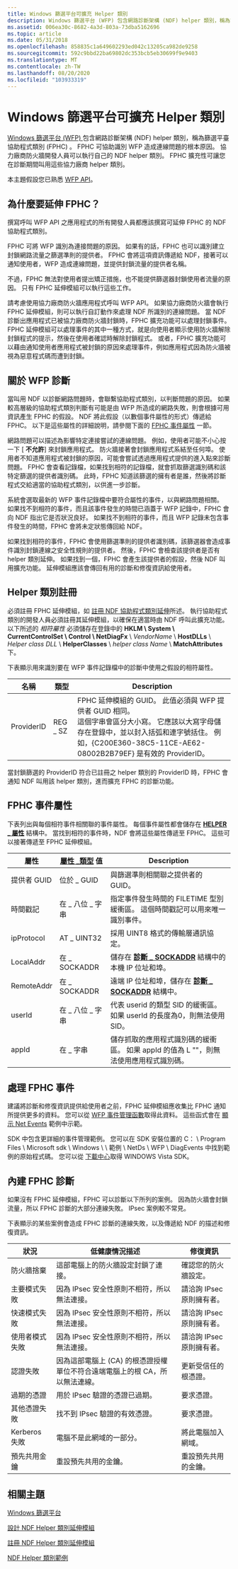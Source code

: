 ```yaml
---
title: Windows 篩選平台可擴充 Helper 類別
description: Windows 篩選平台 (WFP) 包含網路診斷架構 (NDF) helper 類別，稱為篩選平臺協助程式類別 (FPHC) 。
ms.assetid: 006ea30c-8682-4a3d-803a-73dba5162696
ms.topic: article
ms.date: 05/31/2018
ms.openlocfilehash: 858835c1a649602293ed042c13205ca982de9258
ms.sourcegitcommit: 592c9bbd22ba69802dc353bcb5eb30699f9e9403
ms.translationtype: MT
ms.contentlocale: zh-TW
ms.lasthandoff: 08/20/2020
ms.locfileid: "103933319"
---
```

# <a name="windows-filtering-platform-extensible-helper-class"></a>Windows 篩選平台可擴充 Helper 類別

[Windows 篩選平台 (WFP) ](/windows/desktop/FWP/windows-filtering-platform-start-page)包含網路診斷架構 (NDF) helper 類別，稱為篩選平臺協助程式類別 (FPHC) 。 FPHC 可協助識別 WFP 造成連線問題的根本原因。 協力廠商防火牆開發人員可以執行自己的 NDF helper 類別。 FPHC 擴充性可讓您在診斷期間叫用這些協力廠商 helper 類別。

本主題假設您已熟悉 [WFP API](/windows/desktop/FWP/windows-filtering-platform-start-page)。

## <a name="why-extend-the-fphc"></a>為什麼要延伸 FPHC？

撰寫呼叫 WFP API 之應用程式的所有開發人員都應該撰寫可延伸 FPHC 的 NDF 協助程式類別。

FPHC 可將 WFP 識別為連接問題的原因。 如果有的話，FPHC 也可以識別建立封鎖網路流量之篩選準則的提供者。 FPHC 會將這項資訊傳遞給 NDF，接著可以通知使用者，WFP 造成連線問題，並提供封鎖流量的提供者名稱。

不過，FPHC 無法對使用者提出矯正措施，也不能提供篩選器封鎖使用者流量的原因。 只有 FPHC 延伸模組可以執行這些工作。

請考慮使用協力廠商防火牆應用程式呼叫 WFP API。 如果協力廠商防火牆會執行 FPHC 延伸模組，則可以執行自訂動作來處理 NDF 所識別的連線問題。 當 NDF 診斷出應用程式已被協力廠商防火牆封鎖時，FPHC 擴充功能可以處理封鎖事件。 FPHC 延伸模組可以處理事件的其中一種方式，就是向使用者顯示使用防火牆解除封鎖程式的提示，然後在使用者確認時解除封鎖程式。 或者，FPHC 擴充功能可以藉由通知使用者應用程式被封鎖的原因來處理事件，例如應用程式因為防火牆被視為惡意程式碼而遭到封鎖。

## <a name="about-wfp-diagnostics"></a>關於 WFP 診斷

當叫用 NDF 以診斷網路問題時，會聯繫協助程式類別，以判斷問題的原因。 如果較高層級的協助程式類別判斷有可能是由 WFP 所造成的網路失敗，則會根據可用資訊產生 FPHC 的假設。 NDF 將此假設（以數個事件屬性的形式）傳遞給 FPHC。 以下是這些屬性的詳細說明，請參閱下面的 [FPHC 事件屬性](#windows-filtering-platform-extensible-helper-class) 一節。

網路問題可以描述為影響特定連接嘗試的連線問題。 例如，使用者可能不小心按一下 [ **不允許**] 來封鎖應用程式。 防火牆接著會封鎖應用程式系結至任何埠。 使用者不知道應用程式被封鎖的原因，可能會嘗試透過應用程式提供的進入點來診斷問題。 FPHC 會查看記錄檔，如果找到相符的記錄檔，就會抓取篩選識別碼和該特定篩選的提供者識別碼。 此時，FPHC 知道該篩選的擁有者是誰，然後將診斷程式交給適當的協助程式類別，以供進一步診斷。

系統會選取最新的 WFP 事件記錄檔中要符合屬性的事件，以與網路問題相關。 如果找不到相符的事件，而且該事件發生的時間已涵蓋于 WFP 記錄中，FPHC 會向 NDF 指出它是否狀況良好。 如果找不到相符的事件，而且 WFP 記錄未包含事件發生的時間，FPHC 會將未定狀態傳回給 NDF。

如果找到相符的事件，FPHC 會使用篩選準則的提供者識別碼，該篩選器會造成事件識別封鎖連線之安全性規則的提供者。 然後，FPHC 會檢查該提供者是否有 helper 類別延伸。 如果找到一個，FPHC 會產生該提供者的假設，然後 NDF 叫用擴充功能。 延伸模組應該會傳回有用的診斷和修復資訊給使用者。

## <a name="helper-class-registration"></a>Helper 類別註冊

必須註冊 FPHC 延伸模組，如 [註冊 NDF 協助程式類別延伸](registering-ndf-helper-class-extensions.md)所述。 執行協助程式類別的開發人員必須註冊其延伸模組，以確保在適當時由 NDF 呼叫此擴充功能。 以下所述的 *相符屬性* 必須儲存在登錄中的 **HKLM \\ System \\ CurrentControlSet \\ Control \\ NetDiagFx** \\ *VendorName* \\ **HostDLLs** \\ *Helper class DLL* \\ **HelperClasses** \\ *helper class Name* \\ **MatchAttributes** 下。

下表顯示用來識別要在 WFP 事件記錄檔中的診斷中使用之假設的相符屬性。 

| 名稱       | 類型    | Description                                                                                                                                                                                                                                                                                                 |
|------------|---------|-------------------------------------------------------------------------------------------------------------------------------------------------------------------------------------------------------------------------------------------------------------------------------------------------------------|
| ProviderID | REG \_ SZ | FPHC 延伸模組的 GUID。 此值必須與 WFP 提供者 GUID 相同。 <br/> 這個字串會區分大小寫。 它應該以大寫字母儲存在登錄中，並以封入括弧和連字號括住。 例如，{C200E360-38C5-11CE-AE62-08002B2B79EF} 是有效的 ProviderID。<br/> |



 

當封鎖篩選的 ProviderID 符合已註冊之 helper 類別的 ProviderID 時，FPHC 會通知 NDF 叫用該 helper 類別，進而擴充 FPHC 的診斷功能。

## <a name="fphc-event-attributes"></a>FPHC 事件屬性

下表列出與每個相符事件相關聯的事件屬性。 每個事件屬性都會儲存在 [**HELPER \_ 屬性**](/windows/win32/api/ndattrib/ns-ndattrib-helper_attribute) 結構中。 當找到相符的事件時，NDF 會將這些屬性傳遞至 FPHC。 這些可以接著傳遞至 FPHC 延伸模組。



| 屬性     | [**屬性 \_類型**](/windows/win32/api/ndattrib/ne-ndattrib-attribute_type) 值 | Description                                                                                                                               |
|---------------|-------------------------------------------------|-------------------------------------------------------------------------------------------------------------------------------------------|
| 提供者 GUID | 位於 \_ GUID                                        | 與篩選準則相關聯之提供者的 GUID。                                                                                      |
| 時間戳記     | 在 \_ 八位 \_ 字串                               | 指定事件發生時間的 FILETIME 型別緩衝區。 這個時間戳記可以用來唯一識別事件。 |
| ipProtocol    | AT \_ UINT32                                      | 採用 UINT8 格式的傳輸層通訊協定。                                                                                            |
| LocalAddr     | 在 \_ SOCKADDR                                    | 儲存在 [**診斷 \_ SOCKADDR**](/windows/win32/api/ndattrib/ns-ndattrib-diag_sockaddr) 結構中的本機 IP 位址和埠。                                             |
| RemoteAddr    | 在 \_ SOCKADDR                                    | 遠端 IP 位址和埠，儲存在 [**診斷 \_ SOCKADDR**](/windows/win32/api/ndattrib/ns-ndattrib-diag_sockaddr) 結構中。                                            |
| userId        | 在 \_ 八位 \_ 字串                               | 代表 userid 的類型 SID 的緩衝區。 如果 userId 的長度為0，則無法使用 SID。                                        |
| appId         | 在 \_ 字串                                      | 儲存抓取的應用程式識別碼的緩衝區。 如果 appId 的值為 L ""，則無法使用應用程式識別碼。        |



 

## <a name="handling-fphc-events"></a>處理 FPHC 事件

建議將診斷和修復資訊提供給使用者之前，FPHC 延伸模組應收集比 FPHC 通知所提供更多的資料。 您可以從 [WFP 事件管理函數](/windows/desktop/FWP/fwp-mgmt-functions)取得此資料。 這些函式會在 [顯示 Net Events](/windows/desktop/FWP/displaying-net-events) 範例中示範。

SDK 中包含更詳細的事件管理範例。 您可以在 SDK 安裝位置的 C： \\ Program Files \\ Microsoft sdk \\ Windows \\ <version number> \\ 範例 \\ NetDs \\ WFP \\ DiagEvents 中找到範例的原始程式碼。 您可以從 [下載中心](https://www.microsoft.com/downloads/details.aspx?FamilyID=f26b1aa4-741a-433a-9be5-fa919850bdbf)取得 WINDOWS Vista SDK。

## <a name="built-in-fphc-diagnostics"></a>內建 FPHC 診斷

如果沒有 FPHC 延伸模組，FPHC 可以診斷以下所列的案例。 因為防火牆會封鎖流量，所以 FPHC 診斷的大部分連線失敗。 IPsec 案例較不常見。

下表顯示的某些案例會造成 FPHC 診斷的連線失敗，以及傳遞給 NDF 的描述和修復資訊。



| 狀況                   | 低健康情況描述                                                                                                               | 修復資訊                   |
|----------------------------|--------------------------------------------------------------------------------------------------------------------------------------|--------------------------------------|
| 防火牆捨棄              | 這部電腦上的防火牆設定封鎖了連接。                                                                  | 確認您的防火牆設定。       |
| 主要模式失敗          | 因為 IPsec 安全性原則不相符，所以無法連接。                                                                     | 請洽詢 IPsec 原則擁有者。      |
| 快速模式失敗         | 因為 IPsec 安全性原則不相符，所以無法連接。                                                                     | 請洽詢 IPsec 原則擁有者。      |
| 使用者模式失敗          | 因為 IPsec 安全性原則不相符，所以無法連接。                                                                     | 請洽詢 IPsec 原則擁有者。      |
| 認證失敗         | 因為這部電腦上 (CA) 的根憑證授權單位不符合遠端電腦上的根 CA，所以無法連線。 | 更新受信任的根憑證。 |
| 過期的憑證        | 用於 IPsec 驗證的憑證已過期。                                                                           | 要求憑證。               |
| 其他憑證失敗 | 找不到 IPsec 驗證的有效憑證。                                                                          | 要求憑證。               |
| Kerberos 失敗           | 電腦不是此網域的一部分。                                                                                             | 將此電腦加入網域。      |
| 預先共用金鑰              | 重設預先共用的金鑰。                                                                                                            | 重設預先共用的金鑰。            |



 

## <a name="related-topics"></a>相關主題

<dl> <dt>

[Windows 篩選平台](/windows/desktop/FWP/windows-filtering-platform-start-page)
</dt> <dt>

[設計 NDF Helper 類別延伸模組](designing-ndf-helper-class-extensions.md)
</dt> <dt>

[註冊 NDF Helper 類別延伸模組](registering-ndf-helper-class-extensions.md)
</dt> <dt>

[NDF Helper 類別範例](ndf-helper-class-examples.md)
</dt> </dl>

 

